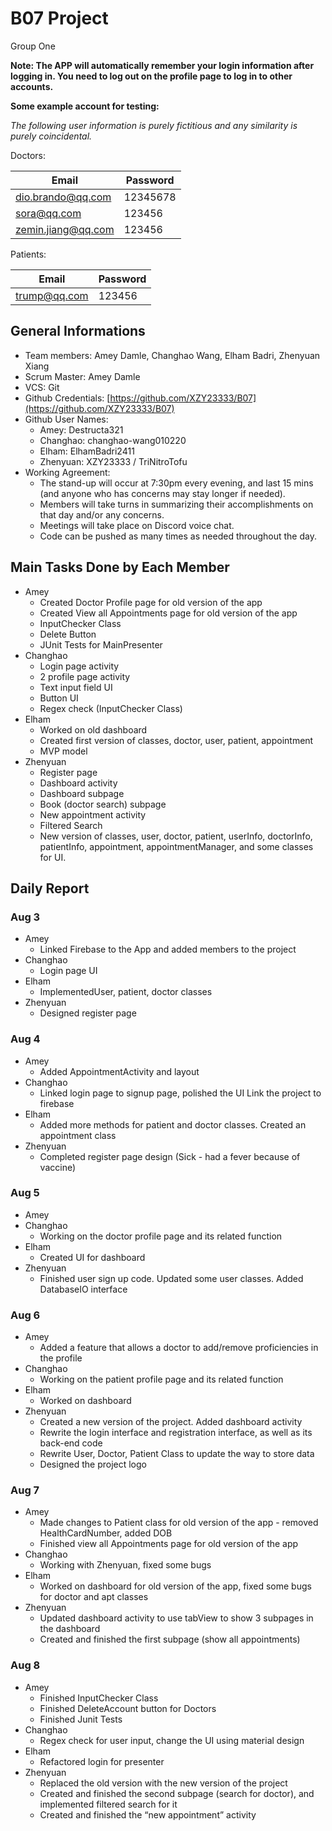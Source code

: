 # B07 Project

Group One

**Note: The APP will automatically remember your login information after logging in. You need to log out on the profile page to log in to other accounts.**

**Some example account for testing:**

*The following user information is purely fictitious and any similarity is purely coincidental.*

Doctors:

| Email              | Password |
| ------------------ | -------- |
| dio.brando@qq.com  | 12345678 |
| sora@qq.com        | 123456   |
| zemin.jiang@qq.com | 123456   |

Patients:

| Email        | Password |
| ------------ | -------- |
| trump@qq.com | 123456   |



## General Informations

+ Team members: Amey Damle, Changhao Wang, Elham Badri, Zhenyuan Xiang
+ Scrum Master: Amey Damle
+ VCS: Git
+ Github Credentials: [https://github.com/XZY23333/B07](https://github.com/XZY23333/B07)
+ Github User Names:
  + Amey: Destructa321
  + Changhao: changhao-wang010220
  + Elham: ElhamBadri2411
  + Zhenyuan: XZY23333 / TriNitroTofu
+ Working Agreement:
  + The stand-up will occur at 7:30pm every evening, and last 15 mins (and anyone who has concerns may stay longer if needed).
  + Members will take turns in summarizing their accomplishments on that day and/or any concerns.
  + Meetings will take place on Discord voice chat.
  + Code can be pushed as many times as needed throughout the day.

## Main Tasks Done by Each Member

+ Amey
  + Created Doctor Profile page for old version of the app
  + Created View all Appointments page for old version of the app
  + InputChecker Class
  + Delete Button
  + JUnit Tests for MainPresenter
+ Changhao
  + Login page activity
  + 2 profile page activity
  + Text input field UI
  + Button UI
  + Regex check (InputChecker Class)
+ Elham
  + Worked on old dashboard
  + Created first version of classes, doctor, user, patient, appointment
  + MVP model
+ Zhenyuan
  + Register page
  + Dashboard activity
  + Dashboard subpage
  + Book (doctor search) subpage
  + New appointment activity
  + Filtered Search
  + New version of classes, user, doctor, patient, userInfo, doctorInfo, patientInfo, appointment, appointmentManager, and some classes for UI.

## Daily Report

### Aug 3

+ Amey
  + Linked Firebase to the App and added members to the project
+ Changhao
  + Login page UI
+ Elham
  + ImplementedUser, patient, doctor classes
+ Zhenyuan
  + Designed register page

### Aug 4

+ Amey
  + Added AppointmentActivity and layout
+ Changhao
  + Linked login page to signup page, polished the UI Link the project to firebase
+ Elham
  + Added more methods for patient and doctor classes. Created an appointment class
+ Zhenyuan
  + Completed register page design (Sick - had a fever because of vaccine)

### Aug 5

+ Amey
+ Changhao
  + Working on the doctor profile page and its related function
+ Elham
  + Created UI for dashboard
+ Zhenyuan
  + Finished user sign up code. Updated some user classes. Added DatabaseIO interface

### Aug 6

+ Amey
  + Added a feature that allows a doctor to add/remove proficiencies in the profile
+ Changhao
  + Working on the patient profile page and its related function
+ Elham
  + Worked on dashboard
+ Zhenyuan
  + Created a new version of the project. Added dashboard activity
  + Rewrite the login interface and registration interface, as well as its back-end code
  + Rewrite User, Doctor, Patient Class to update the way to store data
  + Designed the project logo
  
### Aug 7

+ Amey
  + Made changes to Patient class for old version of the app - removed HealthCardNumber, added DOB
  + Finished view all Appointments page for old version of the app
+ Changhao
  + Working with Zhenyuan, fixed some bugs
+ Elham
  + Worked on dashboard for old version of the app, fixed some bugs for doctor and apt classes
+ Zhenyuan
  + Updated dashboard activity to use tabView to show 3 subpages in the dashboard
  + Created and finished the first subpage (show all appointments)

### Aug 8

+ Amey
  + Finished InputChecker Class
  + Finished DeleteAccount button for Doctors
  + Finished Junit Tests
+ Changhao
  + Regex check for user input, change the UI using material design
+ Elham
  + Refactored login for presenter
+ Zhenyuan
  + Replaced the old version with the new version of the project
  + Created and finished the second subpage (search for doctor), and implemented filtered search for it
  + Created and finished the “new appointment” activity
